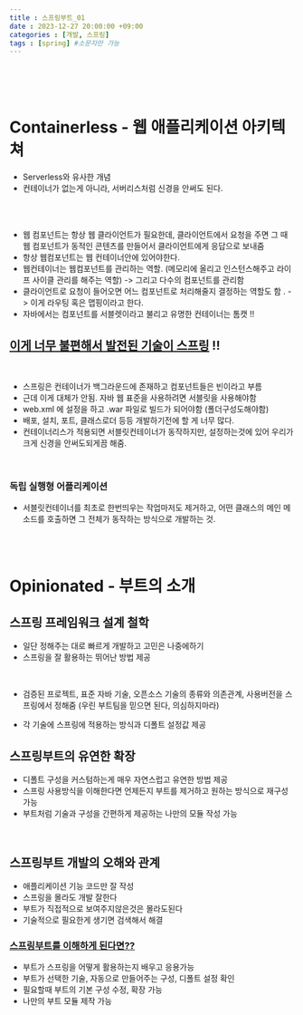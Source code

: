 ```yaml
---
title : 스프링부트_01
date : 2023-12-27 20:00:00 +09:00
categories : [개발, 스프링]
tags : [spring] #소문자만 가능
---
```


<br> <br> <br>

# Containerless - 웹 애플리케이션 아키텍쳐
- Serverless와 유사한 개념
- 컨테이너가 없는게 아니라, 서버리스처럼 신경을 안써도 된다.


<br><br>
- 웹 컴포넌트는 항상 웹 클라이언트가 필요한데, 클라이언트에서 요청을 주면 그 때 웹 컴포넌트가 동적인 콘텐츠를 만들어서 클라이언트에게 응답으로 보내줌
- 항상 웹컴포넌트는 웹 컨테이너안에 있어야한다.
- 웹컨테이너는 웹컴포넌트를 관리하는 역할. (메모리에 올리고 인스턴스해주고 라이프 사이클 관리를 해주는 역할) -> 그리고 다수의 컴포넌트를 관리함
- 클라이언트로 요청이 들어오면 어느 컴포넌트로 처리해줄지 결정하는 역할도 함
. -> 이게 라우팅 혹은 맵핑이라고 한다.
- 자바에서는 컴포넌트를 서블렛이라고 불리고 유명한 컨테이너는 톰캣 !!
## <U>이게 너무 불편해서 발전된 기술이 스프링</U> !!
<br>

- 스프링은 컨테이너가 백그라운드에 존재하고 컴포넌트들은 빈이라고 부름
- 근데 이게 대체가 안됨. 자바 웹 표준을 사용하려면 서블릿을 사용해야함
- web.xml 에 설정을 하고 .war 파일로 빌드가 되어야함 (폴더구성도해야함)
- 배포, 설치, 포트, 클래스로더 등등 개발하기전에 할 게 너무 많다.
- 컨테이너리스가 적용되면 서블릿컨테이너가 동작하지만, 설정하는것에 있어 우리가 크게 신경을 안써도되게끔 해줌.

<br>

### 독립 실행형 어플리케이션
- 서블릿컨테이너를 최초로 한번띄우는 작업마저도 제거하고, 어떤 클래스의 메인 메소드를 호출하면 그 전체가 동작하는 방식으로 개발하는 것.

<br><br>

# Opinionated - 부트의 소개

## 스프링 프레임워크 설계 철학
- 일단 정해주는 대로 빠르게 개발하고 고민은 나중에하기
- 스프링을 잘 활용하는 뛰어난 방법 제공

<br>

- 검증된 프로젝트, 표준 자바 기술, 오픈소스 기술의 종류와 의존관계, 사용버전을 스프링에서 정해줌 (우린 부트팀을 믿으면 된다, 의심하지마라)

- 각 기술에 스프링에 적용하는 방식과 디폴트 설정값 제공

## 스프링부트의 유연한 확장
- 디폴트 구성을 커스텀하는게 매우 자연스럽고 유연한 방법 제공
- 스프링 사용방식을 이해한다면 언제든지 부트를 제거하고 원하는 방식으로 재구성 가능
- 부트처럼 기술과 구성을 간편하게 제공하는 나만의 모듈 작성 가능

<br>

## 스프링부트 개발의 오해와 관계
- 애플리케이션 기능 코드만 잘 작성
- 스프링을 몰라도 개발 잘한다
- 부트가 직접적으로 보여주지않은것은 몰라도된다
- 기술적으로 필요한게 생기면 검색해서 해결

### <U>스프링부트를 이해하게 된다면??</U>
- 부트가 스프링을 어떻게 활용하는지 배우고 응용가능
- 부트가 선택한 기술, 자동으로 만들어주는 구성, 디폴트 설정 확인
- 필요할때 부트의 기본 구성 수정, 확장 가능
- 나만의 부트 모듈 제작 가능